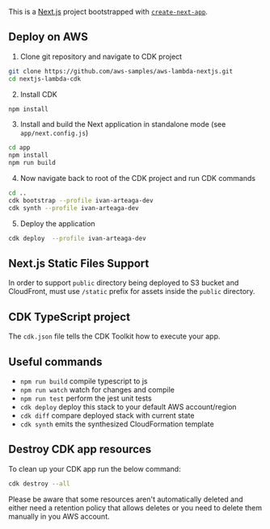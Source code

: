 This is a [Next.js](https://nextjs.org/) project bootstrapped with [`create-next-app`](https://github.com/vercel/next.js/tree/canary/packages/create-next-app).

## Deploy on AWS

1. Clone git repository and navigate to CDK project

```bash
git clone https://github.com/aws-samples/aws-lambda-nextjs.git
cd nextjs-lambda-cdk
```

2. Install CDK

```bash
npm install

```

3. Install and build the Next application in standalone mode (see `app/next.config.js`)

```bash
cd app
npm install
npm run build
```

4. Now navigate back to root of the CDK project and run CDK commands

```bash
cd ..
cdk bootstrap --profile ivan-arteaga-dev
cdk synth --profile ivan-arteaga-dev
```

5. Deploy the application

```bash
cdk deploy  --profile ivan-arteaga-dev
```

## Next.js Static Files Support

In order to support `public` directory being deployed to S3 bucket and CloudFront, must use `/static` prefix for assets inside the `public` directory.

## CDK TypeScript project

The `cdk.json` file tells the CDK Toolkit how to execute your app.

## Useful commands

- `npm run build` compile typescript to js
- `npm run watch` watch for changes and compile
- `npm run test` perform the jest unit tests
- `cdk deploy` deploy this stack to your default AWS account/region
- `cdk diff` compare deployed stack with current state
- `cdk synth` emits the synthesized CloudFormation template

## Destroy CDK app resources

To clean up your CDK app run the below command:

```bash
cdk destroy --all
```

Please be aware that some resources aren't automatically deleted and either need a retention policy that allows deletes or you need to delete them manually in you AWS account.
